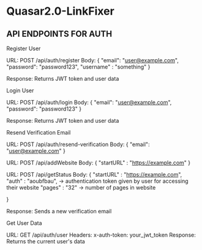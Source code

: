 # Quasar2.0-LinkFixer
 
 ## API ENDPOINTS FOR AUTH

 Register User

URL: POST /api/auth/register
Body:
{
  "email": "user@example.com",
  "password": "password123",
  "username" : "something"
}

Response: Returns JWT token and user data

Login User

URL: POST /api/auth/login
Body:
{
  "email": "user@example.com",
  "password": "password123"
}

Response: Returns JWT token and user data

Resend Verification Email

URL: POST /api/auth/resend-verification
Body:
{
  "email": "user@example.com"
}

URL: POST /api/addWebsite
Body:
{
  "startURL" : "https://example.com"
}

URL: POST /api/getStatus
Body:
{
  "startURL" : "https://example.com",
  "auth" : "aoubfbau", -> authentication token given by user for accessing their website <optional>
  "pages" : "32" -> number of pages in website <optional>
  
}

Response: Sends a new verification email

Get User Data

URL: GET /api/auth/user
Headers: x-auth-token: your_jwt_token
Response: Returns the current user's data
